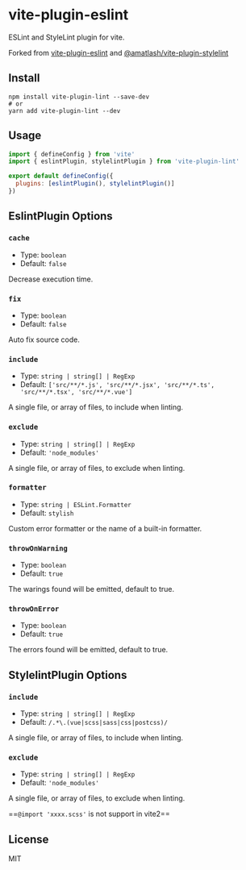 # vite-plugin-eslint

ESLint and StyleLint plugin for vite.

Forked from [vite-plugin-eslint](https://github.com/gxmari007/vite-plugin-eslint) and [@amatlash/vite-plugin-stylelint](https://github.com/AMatlash/vite-plugin-stylelint)

## Install

```
npm install vite-plugin-lint --save-dev
# or
yarn add vite-plugin-lint --dev
```

## Usage

```js
import { defineConfig } from 'vite'
import { eslintPlugin, stylelintPlugin } from 'vite-plugin-lint'

export default defineConfig({
  plugins: [eslintPlugin(), stylelintPlugin()]
})
```

## EslintPlugin Options

### `cache`

- Type: `boolean`
- Default: `false`

Decrease execution time.

### `fix`

- Type: `boolean`
- Default: `false`

Auto fix source code.

### `include`

- Type: `string | string[] | RegExp`
- Default: `['src/**/*.js', 'src/**/*.jsx', 'src/**/*.ts', 'src/**/*.tsx', 'src/**/*.vue']`

A single file, or array of files, to include when linting.

### `exclude`

- Type: `string | string[] | RegExp`
- Default: `'node_modules'`

A single file, or array of files, to exclude when linting.

### `formatter`

- Type: `string | ESLint.Formatter`
- Default: `stylish`

Custom error formatter or the name of a built-in formatter.

### `throwOnWarning`

- Type: `boolean`
- Default: `true`

The warings found will be emitted, default to true.

### `throwOnError`

- Type: `boolean`
- Default: `true`

The errors found will be emitted, default to true.

## StylelintPlugin Options

### `include`

- Type: `string | string[] | RegExp`
- Default: `/.*\.(vue|scss|sass|css|postcss)/`

A single file, or array of files, to include when linting.

### `exclude`

- Type: `string | string[] | RegExp`
- Default: `'node_modules'`

A single file, or array of files, to exclude when linting.

==`@import 'xxxx.scss'` is not support in vite2==

## License

MIT
